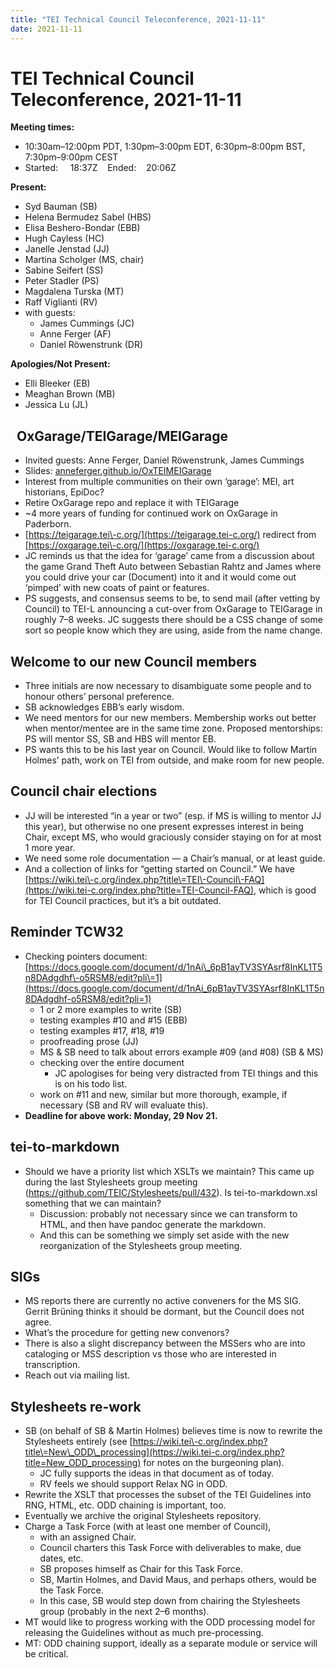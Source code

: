 ```yaml
---
title: "TEI Technical Council Teleconference, 2021-11-11"
date: 2021-11-11
---
```

# TEI Technical Council Teleconference, 2021-11-11
**Meeting times:** 


* 10:30am–12:00pm PDT, 1:30pm–3:00pm EDT, 6:30pm–8:00pm BST, 7:30pm–9:00pm CEST
* Started:     18:37Z    Ended:    20:06Z


**Present:**
* Syd Bauman (SB)
* Helena Bermudez Sabel (HBS)
* Elisa Beshero\-Bondar (EBB)
* Hugh Cayless (HC)
* Janelle Jenstad (JJ)
* Martina Scholger (MS, chair)
* Sabine Seifert (SS)
* Peter Stadler (PS)
* Magdalena Turska (MT)
* Raff Viglianti (RV)
* with guests:
	+ James Cummings (JC)
	+ Anne Ferger (AF)
	+ Daniel Röwenstrunk (DR)


**Apologies/Not Present:**
* Elli Bleeker (EB)
* Meaghan Brown (MB)
* Jessica Lu (JL)


 
OxGarage/TEIGarage/MEIGarage
----------------------------


* Invited guests: Anne Ferger, Daniel Röwenstrunk, James Cummings
* Slides: [anneferger.github.io/OxTEIMEIGarage](http://anneferger.github.io/OxTEIMEIGarage)
* Interest from multiple communities on their own ‘garage’: MEI, art historians, EpiDoc?
* Retire OxGarage repo and replace it with TEIGarage
* \~4 more years of funding for continued work on OxGarage in Paderborn.
* [https://teigarage.tei\-c.org/](https://teigarage.tei-c.org/) redirect from [https://oxgarage.tei\-c.org/](https://oxgarage.tei-c.org/)
* JC reminds us that the idea for ‘garage’ came from a discussion about the game Grand Theft Auto between Sebastian Rahtz and James where you could drive your car (Document) into it and it would come out ‘pimped’ with new coats of paint or features.
* PS suggests, and consensus seems to be, to send mail (after vetting by Council) to TEI\-L announcing a cut\-over from OxGarage to TEIGarage in roughly 7–8 weeks. JC suggests there should be a CSS change of some sort so people know which they are using, aside from the name change.


Welcome to our new Council members
----------------------------------


* Three initials are now necessary to disambiguate some people and to honour others’ personal preference.
* SB acknowledges EBB’s early wisdom.
* We need mentors for our new members. Membership works out better when mentor/mentee are in the same time zone. Proposed mentorships: PS will mentor SS, SB and HBS will mentor EB.
* PS wants this to be his last year on Council. Would like to follow Martin Holmes’ path, work on TEI from outside, and make room for new people.


Council chair elections
-----------------------


* JJ will be interested “in a year or two” (esp. if MS is willing to mentor JJ this year), but otherwise no one present expresses interest in being Chair, except MS, who would graciously consider staying on for at most 1 more year.
* We need some role documentation — a Chair’s manual, or at least guide.
* And a collection of links for “getting started on Council.” We have [https://wiki.tei\-c.org/index.php?title\=TEI\-Council\-FAQ](https://wiki.tei-c.org/index.php?title=TEI-Council-FAQ), which is good for TEI Council practices, but it’s a bit outdated.


Reminder TCW32
--------------


* Checking pointers document: [https://docs.google.com/document/d/1nAi\_6pB1ayTV3SYAsrf8InKL1T5n8DAdgdhf\-o5RSM8/edit?pli\=1](https://docs.google.com/document/d/1nAi_6pB1ayTV3SYAsrf8InKL1T5n8DAdgdhf-o5RSM8/edit?pli=1)
	+ 1 or 2 more examples to write (SB)
	+ testing examples \#10 and \#15 (EBB)
	+ testing examples \#17, \#18, \#19
	+ proofreading prose (JJ)
	+ MS \& SB need to talk about errors example \#09 (and \#08\) (SB \& MS)
	+ checking over the entire document
		- JC apologises for being very distracted from TEI things and this is on his todo list.
	+ work on \#11 and new, similar but more thorough, example, if necessary (SB and RV will evaluate this).
* **Deadline for above work: Monday, 29 Nov 21\.**


**tei\-to\-markdown**
---------------------


* Should we have a priority list which XSLTs we maintain? This came up during the last Stylesheets group meeting (<https://github.com/TEIC/Stylesheets/pull/432>). Is tei\-to\-markdown.xsl something that we can maintain?
	+ Discussion: probably not necessary since we can transform to HTML, and then have pandoc generate the markdown.
	+ And this can be something we simply set aside with the new reorganization of the Stylesheets group meeting.


SIGs
----


* MS reports there are currently no active conveners for the MS SIG. Gerrit Brüning thinks it should be dormant, but the Council does not agree.
* What’s the procedure for getting new convenors?
* There is also a slight discrepancy between the MSSers who are into cataloging or MSS description vs those who are interested in transcription.
* Reach out via mailing list.


Stylesheets re\-work
--------------------


* SB (on behalf of SB \& Martin Holmes) believes time is now to rewrite the Stylesheets entirely (see [https://wiki.tei\-c.org/index.php?title\=New\_ODD\_processing](https://wiki.tei-c.org/index.php?title=New_ODD_processing) for notes on the burgeoning plan).
	+ JC fully supports the ideas in that document as of today.
	+ RV feels we should support Relax NG in ODD.
* Rewrite the XSLT that processes the subset of the TEI Guidelines into RNG, HTML, etc. ODD chaining is important, too.
* Eventually we archive the original Stylesheets repository.
* Charge a Task Force (with at least one member of Council),
	+ with an assigned Chair.
	+ Council charters this Task Force with deliverables to make, due dates, etc.
	+ SB proposes himself as Chair for this Task Force.
	+ SB, Martin Holmes, and David Maus, and perhaps others, would be the Task Force.
	+ In this case, SB would step down from chairing the Stylesheets group (probably in the next 2–6 months).
* MT would like to progress working with the ODD processing model for releasing the Guidelines without as much pre\-processing.
* MT: ODD chaining support, ideally as a separate module or service will be critical.


 